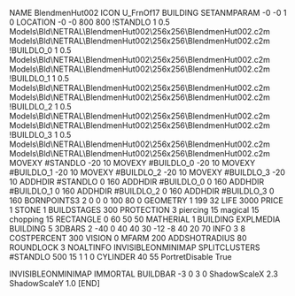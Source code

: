 NAME BlendmenHut002
ICON U_FrnOf17
BUILDING
SETANMPARAM -0 -0 1 0
LOCATION -0 -0 800 800
!STANDLO      1 0.5 Models\Bld\NETRAL\BlendmenHut002\256x256\BlendmenHut002.c2m Models\Bld\NETRAL\BlendmenHut002\256x256\BlendmenHut002.c2m 
!BUILDLO_0    1 0.5 Models\Bld\NETRAL\BlendmenHut002\256x256\BlendmenHut002.c2m Models\Bld\NETRAL\BlendmenHut002\256x256\BlendmenHut002.c2m 
!BUILDLO_1    1 0.5 Models\Bld\NETRAL\BlendmenHut002\256x256\BlendmenHut002.c2m Models\Bld\NETRAL\BlendmenHut002\256x256\BlendmenHut002.c2m 
!BUILDLO_2    1 0.5 Models\Bld\NETRAL\BlendmenHut002\256x256\BlendmenHut002.c2m Models\Bld\NETRAL\BlendmenHut002\256x256\BlendmenHut002.c2m 
!BUILDLO_3    1 0.5 Models\Bld\NETRAL\BlendmenHut002\256x256\BlendmenHut002.c2m Models\Bld\NETRAL\BlendmenHut002\256x256\BlendmenHut002.c2m 
MOVEXY #STANDLO   -20 10
MOVEXY #BUILDLO_0 -20 10
MOVEXY #BUILDLO_1 -20 10
MOVEXY #BUILDLO_2 -20 10
MOVEXY #BUILDLO_3 -20 10
ADDHDIR #STANDLO 0 160
ADDHDIR #BUILDLO_0 0 160
ADDHDIR #BUILDLO_1 0 160
ADDHDIR #BUILDLO_2 0 160
ADDHDIR #BUILDLO_3 0 160
BORNPOINTS3 2 0 0 0 100 80 0
GEOMETRY 1 199 32
LIFE     3000
PRICE 1 STONE 1
BUILDSTAGES 300
PROTECTION 3 piercing 15 magical 15 chopping 15
RECTANGLE    0 60 50 50
MATHERIAL 1 BUILDING
EXPLMEDIA BUILDING 5
3DBARS 2 -40 0 40 40 30 -12 -8 40 20 70
INFO 3 8
COSTPERCENT 300
VISION 0
MFARM 200
ADDSHOTRADIUS 80
ROUNDLOCK 3
NOALTINFO
INVISIBLEONMINIMAP
SPLITCLUSTERS #STANDLO 500 15 1 1 0
CYLINDER 40 55
PortretDisable True

INVISIBLEONMINIMAP
IMMORTAL
BUILDBAR -3 0 3 0
ShadowScaleX 2.3
ShadowScaleY 1.0
[END]
